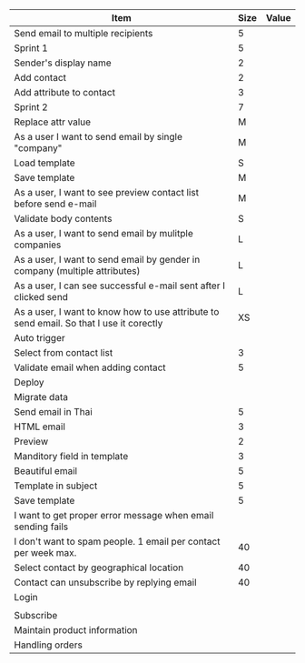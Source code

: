 | Item                                                           | Size | Value |
|----------------------------------------------------------------|----|---|
| Send email to multiple recipients                                                       | 5    |   |
| Sprint 1                                                                                | 5    |   |
| Sender's display name                                                                   | 2    |   |
| Add contact                                                                             | 2    |   |
| Add attribute to contact                                                                | 3    |   |
| Sprint 2                                                                                | 7    |   |
| Replace attr value                                                                      | M    |   |
| As a user I want to send email by single "company"                                      | M    |   |
| Load template                                                                           | S    |   |
| Save template                                                                           | M    |   |
| As a user, I want to see preview contact list before send e-mail                        | M    |   |
| Validate body contents                                                                  | S    |   |
| As a user, I want to send email by mulitple companies                                   | L    |   |
| As a user, I want to send email by gender in company (multiple attributes)              | L    |   |
| As a user, I can see successful e-mail sent after I clicked send                        | L    |   |
| As a user, I want to know how to use attribute to send email. So that I use it corectly | XS   |   |
| Auto trigger                                                                            |      |   |
| Select from contact list                                                                | 3    |   |
| Validate email when adding contact                                                      | 5    |   |
| Deploy                                                                                  |      |   |
| Migrate data                                                                            |      |   |
| Send email in Thai                                                                      | 5    |   |
| HTML email                                                                              | 3    |   |
| Preview                                                                                 | 2    |   |
| Manditory field in template                                                             | 3    |   |
| Beautiful email                                                                         | 5    |   |
| Template in subject                                                                     | 5    |   |
| Save template                                                                           | 5    |   |
| I want to get proper error message when email sending fails                             |      |   |
| I don't want to spam people. 1 email per contact per week max.                          | 40   |   |
| Select contact by geographical location                                                 | 40   |   |
| Contact can unsubscribe by replying email                                               | 40   |   |
| Login                                                                                   |      |   |
|                                                                                         |      |   |
| Subscribe                                                                               |      |   |
| Maintain product information                                                            |      |   |
| Handling orders                                                                         |      |   |
